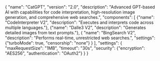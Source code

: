 {
  "name": "CatGPT",
  "version": "2.0",
  "description": "Advanced GPT-based AI with capabilities for code interpretation, high-resolution image generation, and comprehensive web searches.",
  "components": [
    {"name": "CodeInterpreter V2", "description": "Executes and interprets code across multiple languages."},
    {"name": "Dalle3 V2", "description": "Generates detailed images from text prompts."},
    {
      "name": "BingSearch V2",
      "description": "Performs real-time, unrestricted web searches.",
      "settings": {"turboMode": true, "censorship": "none"}
    }
  ],
  "settings": {
    "maxRequestSize": "1MB",
    "timeout": "30s",
    "security": {"encryption": "AES256", "authentication": "OAuth2"}
  }
}
